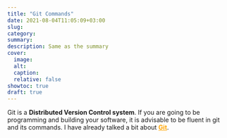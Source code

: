 ```yaml
---
title: "Git Commands"
date: 2021-08-04T11:05:09+03:00
slug:
category:
summary:
description: Same as the summary
cover:
  image:
  alt:
  caption:
  relative: false
showtoc: true
draft: true
---
```


Git is a **Distributed Version Control system**. If you are going to be programming and building your software, it is advisable to be fluent in git and its commands. I have already talked a bit about <a href ="/getting-started-with-git" style="color: orange;"><b>Git</b></a>.    




